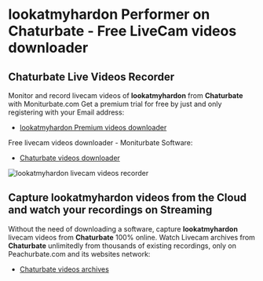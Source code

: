 # lookatmyhardon Performer on Chaturbate - Free LiveCam videos downloader

## Chaturbate Live Videos Recorder

Monitor and record livecam videos of **lookatmyhardon** from **Chaturbate** with Moniturbate.com
Get a premium trial for free by just and only registering with your Email address:
* [lookatmyhardon Premium videos downloader](https://moniturbate.com/request-demo-licence-key.html)

Free livecam videos downloader - Moniturbate Software:
* [Chaturbate videos downloader](https://moniturbate.com/moniturbate-download-software.html)

![lookatmyhardon livecam videos recorder](https://peachurnet.com/templates/moniturbate-software.png)


## Capture lookatmyhardon videos from the Cloud and watch your recordings on Streaming

Without the need of downloading a software, capture **lookatmyhardon** livecam videos from **Chaturbate** 100% online.
Watch Livecam archives from **Chaturbate** unlimitedly from thousands of existing recordings, only on Peachurbate.com and its websites network:
* [Chaturbate videos archives](https://peachurnet.com/)